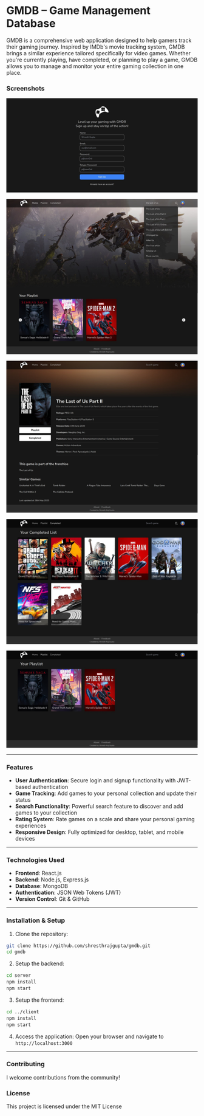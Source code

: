 # GMDB – Game Management Database

GMDB is a comprehensive web application designed to help gamers track their gaming journey. Inspired by IMDb's movie tracking system, GMDB brings a similar experience tailored specifically for video games. Whether you're currently playing, have completed, or planning to play a game, GMDB allows you to manage and monitor your entire gaming collection in one place.

### Screenshots

![signup-page](screenshots/0.jpg)

![landing-page](screenshots/1.jpg)

![game-detail-page](screenshots/2.jpg)

![completed-list-page](screenshots/3.jpg)

![playlist-page](screenshots/4.jpg)

***

### Features
- **User Authentication**: Secure login and signup functionality with JWT-based authentication
- **Game Tracking**: Add games to your personal collection and update their status
- **Search Functionality**: Powerful search feature to discover and add games to your collection
- **Rating System**: Rate games on a scale and share your personal gaming experiences
- **Responsive Design**: Fully optimized for desktop, tablet, and mobile devices

***

### Technologies Used
- **Frontend**: React.js
- **Backend**: Node.js, Express.js
- **Database**: MongoDB
- **Authentication**: JSON Web Tokens (JWT)
- **Version Control**: Git & GitHub

***

### Installation & Setup
1) Clone the repository:
```bash
git clone https://github.com/shresthrajgupta/gmdb.git
cd gmdb
```

2) Setup the backend:
```bash
cd server
npm install
npm start
```

3) Setup the frontend:
```bash
cd ../client
npm install
npm start
```

4) Access the application:
Open your browser and navigate to `http://localhost:3000`

***

### Contributing
I welcome contributions from the community!

### License
This project is licensed under the MIT License